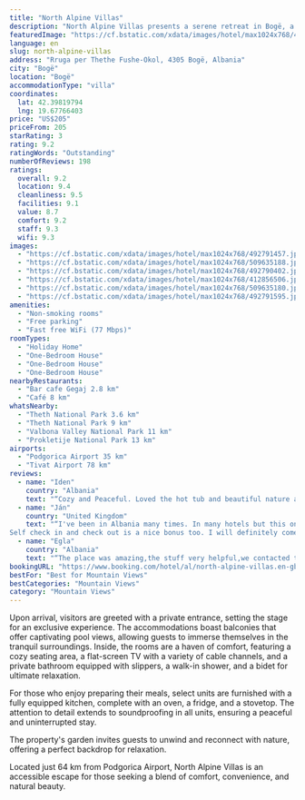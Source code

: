 ```yaml
---
title: "North Alpine Villas"
description: "North Alpine Villas presents a serene retreat in Bogë, a mere 26 km from the breathtaking Theth National Park."
featuredImage: "https://cf.bstatic.com/xdata/images/hotel/max1024x768/492791457.jpg?k=c49c8b18cc84d41d68b2c9edfbb4475ba145a8b360db9345b74920adabff3057&o=&hp=1"
language: en
slug: north-alpine-villas
address: "Rruga per Thethe Fushe-Okol, 4305 Bogë, Albania"
city: "Bogë"
location: "Bogë"
accommodationType: "villa"
coordinates:
  lat: 42.39819794
  lng: 19.67766403
price: "US$205"
priceFrom: 205
starRating: 3
rating: 9.2
ratingWords: "Outstanding"
numberOfReviews: 198
ratings:
  overall: 9.2
  location: 9.4
  cleanliness: 9.5
  facilities: 9.1
  value: 8.7
  comfort: 9.2
  staff: 9.3
  wifi: 9.3
images:
  - "https://cf.bstatic.com/xdata/images/hotel/max1024x768/492791457.jpg?k=c49c8b18cc84d41d68b2c9edfbb4475ba145a8b360db9345b74920adabff3057&o=&hp=1"
  - "https://cf.bstatic.com/xdata/images/hotel/max1024x768/509635188.jpg?k=8b234c5e95c32c46b4a80d34824296dff26da43df8865bdf3e60f81e5cce4828&o=&hp=1"
  - "https://cf.bstatic.com/xdata/images/hotel/max1024x768/492790402.jpg?k=0b2e742f89a7ce7f7ce7b6587f28b7aed4c6953ebb9a885a95a07b5ed6ccae51&o=&hp=1"
  - "https://cf.bstatic.com/xdata/images/hotel/max1024x768/412856506.jpg?k=69a7d8c5da58397ab501ea8734c928945b6dc3ce8668ded7018d070e1f0f8ece&o=&hp=1"
  - "https://cf.bstatic.com/xdata/images/hotel/max1024x768/509635180.jpg?k=be3245277fedc797c0bc0f0fcb984c8da7995efaff465cfa7b8f27193e39345e&o=&hp=1"
  - "https://cf.bstatic.com/xdata/images/hotel/max1024x768/492791595.jpg?k=6cfaee9195fc8166f99bc26e697d87eba0d746e08b3d9ba2649762acee76b0ae&o=&hp=1"
amenities:
  - "Non-smoking rooms"
  - "Free parking"
  - "Fast free WiFi (77 Mbps)"
roomTypes:
  - "Holiday Home"
  - "One-Bedroom House"
  - "One-Bedroom House"
  - "One-Bedroom House"
nearbyRestaurants:
  - "Bar cafe Gegaj 2.8 km"
  - "Café 8 km"
whatsNearby:
  - "Theth National Park 3.6 km"
  - "Theth National Park 9 km"
  - "Valbona Valley National Park 11 km"
  - "Prokletije National Park 13 km"
airports:
  - "Podgorica Airport 35 km"
  - "Tivat Airport 78 km"
reviews:
  - name: "Iden"
    country: "Albania"
    text: "“Cozy and Peaceful. Loved the hot tub and beautiful nature around the villa. Perfect for a relaxing getaway”"
  - name: "Ján"
    country: "United Kingdom"
    text: "“I've been in Albania many times. In many hotels but this one is so far the best accommodation I've ever seen in a whole country. 20 out of 10 :)
Self check in and check out is a nice bonus too. I will definitely come back once again :)”"
  - name: "Egla"
    country: "Albania"
    text: "“The place was amazing,the stuff very helpful,we contacted them in the middle of the night because there was not hot water and they were there to fix it in a couple of minutes.”"
bookingURL: "https://www.booking.com/hotel/al/north-alpine-villas.en-gb.html?aid=8035640"
bestFor: "Best for Mountain Views"
bestCategories: "Mountain Views"
category: "Mountain Views"
---
```


Upon arrival, visitors are greeted with a private entrance, setting the stage for an exclusive experience. The accommodations boast balconies that offer captivating pool views, allowing guests to immerse themselves in the tranquil surroundings. Inside, the rooms are a haven of comfort, featuring a cozy seating area, a flat-screen TV with a variety of cable channels, and a private bathroom equipped with slippers, a walk-in shower, and a bidet for ultimate relaxation.

For those who enjoy preparing their meals, select units are furnished with a fully equipped kitchen, complete with an oven, a fridge, and a stovetop. The attention to detail extends to soundproofing in all units, ensuring a peaceful and uninterrupted stay.

The property's garden invites guests to unwind and reconnect with nature, offering a perfect backdrop for relaxation. 

Located just 64 km from Podgorica Airport, North Alpine Villas is an accessible escape for those seeking a blend of comfort, convenience, and natural beauty.